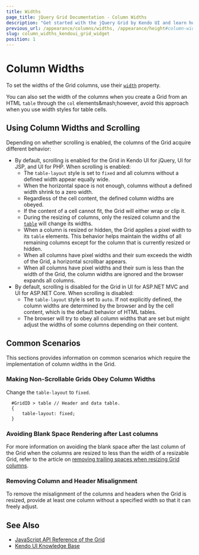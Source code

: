 ```yaml
---
title: Widths
page_title: jQuery Grid Documentation - Column Widths
description: "Get started with the jQuery Grid by Kendo UI and learn how to modify its column widths."
previous_url: /appearance/columns/widths, /appearance/height#column-widths
slug: column_widths_kendoui_grid_widget
position: 1
---
```


# Column Widths

To set the widths of the Grid columns, use their [`width`](https://docs.telerik.com/kendo-ui/api/javascript/ui/grid/configuration/columns.width) property.

You can also set the width of the columns when you create a Grid from an HTML `table` through the `col` elements&mash;however, avoid this approach when you use width styles for table cells.

## Using Column Widths and Scrolling

Depending on whether scrolling is enabled, the columns of the Grid acquire different behavior:

* By default, scrolling is enabled for the Grid in Kendo UI for jQuery, UI for JSP, and UI for PHP. When scrolling is enabled:
    * The `table-layout` style is set to `fixed` and all columns without a defined width appear equally wide.
    * When the horizontal space is not enough, columns without a defined width shrink to a zero width.
    * Regardless of the cell content, the defined column widths are obeyed.
    * If the content of a cell cannot fit, the Grid will either wrap or clip it.
    * During the resizing of columns, only the resized column and the [`table`](https://docs.telerik.com/kendo-ui/api/javascript/ui/grid/fields/table) will change its widths.
    * When a column is resized or hidden, the Grid applies a pixel width to its `table` elements. This behavior helps maintain the widths of all remaining columns except for the column that is currently resized or hidden.
    * When all columns have pixel widths and their sum exceeds the width of the Grid, a horizontal scrollbar appears.
    * When all columns have pixel widths and their sum is less than the width of the Grid, the column widths are ignored and the browser expands all columns.
* By default, scrolling is disabled for the Grid in UI for ASP.NET MVC and UI for ASP.NET Core. When scrolling is disabled:
    * The `table-layout` style is set to `auto`. If not explicitly defined, the column widths are determined by the browser and by the cell content, which is the default behavior of HTML tables.
    * The browser will try to obey all column widths that are set but might adjust the widths of some columns depending on their content.

## Common Scenarios

This sections provides information on common scenarios which require the implementation of column widths in the Grid.

### Making Non-Scrollable Grids Obey Column Widths

Change the `table-layout` to `fixed`.

      #GridID > table // Header and data table.
      {
          table-layout: fixed;
      }

### Avoiding Blank Space Rendering after Last columns

For more information on avoiding the blank space after the last column of the Grid when the columns are resized to less than the width of a resizable Grid, refer to the article on [removing trailing spaces when resizing Grid columns](https://docs.telerik.com/kendo-ui/knowledge-base/grid-remove-trailing-space-resize).

### Removing Column and Header Misalignment

To remove the misalignment of the columns and headers when the Grid is resized, provide at least one column without a specified width so that it can freely adjust.

## See Also

* [JavaScript API Reference of the Grid](/api/javascript/ui/grid)
* [Kendo UI Knowledge Base](/knowledge-base)
